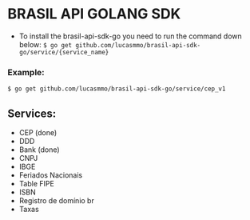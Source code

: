# BRASIL API GOLANG SDK

- To install the brasil-api-sdk-go you need to run the command down below:
`
   $ go get github.com/lucasmmo/brasil-api-sdk-go/service/{service_name}
`

### Example:
`
    $ go get github.com/lucasmmo/brasil-api-sdk-go/service/cep_v1
`

## Services:

- CEP (done)
- DDD
- Bank (done)
- CNPJ
- IBGE
- Feriados Nacionais
- Table FIPE
- ISBN
- Registro de domínio br
- Taxas
